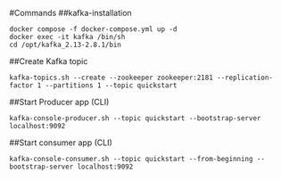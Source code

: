 #Commands
##kafka-installation
```
docker compose -f docker-compose.yml up -d
docker exec -it kafka /bin/sh
cd /opt/kafka_2.13-2.8.1/bin
```
##Create Kafka topic
```
kafka-topics.sh --create --zookeeper zookeeper:2181 --replication-factor 1 --partitions 1 --topic quickstart
```
##Start Producer app (CLI)
```
kafka-console-producer.sh --topic quickstart --bootstrap-server localhost:9092
```
##Start consumer app (CLI)
```
kafka-console-consumer.sh --topic quickstart --from-beginning --bootstrap-server localhost:9092
```
